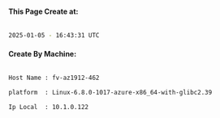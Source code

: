 
   
#### This Page Create at:

```bash

2025-01-05 - 16:43:31 UTC

```

#### Create By Machine:

```bash

Host Name : fv-az1912-462

platform  : Linux-6.8.0-1017-azure-x86_64-with-glibc2.39

Ip Local  : 10.1.0.122

```

